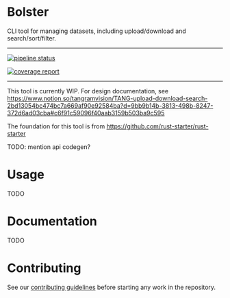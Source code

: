 # Bolster

CLI tool for managing datasets, including upload/download and
search/sort/filter.

---

[![pipeline status](https://gitlab.com/tangram-vision/bolster/badges/main/pipeline.svg)](https://gitlab.com/tangram-vision/bolster/-/commits/main)

[![coverage report](https://gitlab.com/tangram-vision/bolster/badges/main/coverage.svg)](https://gitlab.com/tangram-vision/bolster/-/commits/main)

---

This tool is currently WIP. For design documentation, see
https://www.notion.so/tangramvision/TANG-upload-download-search-2bd13054bc474bc7a669af90e92584ba?d=9bb9b14b-3813-498b-8247-372d6ad03cba#c6f91c59096f40aab3159b503ba9c595

The foundation for this tool is from
https://github.com/rust-starter/rust-starter

TODO: mention api codegen?

# Usage

TODO

# Documentation

TODO

# Contributing

See our [contributing guidelines](CONTRIBUTING.md) before starting any work in
the repository.

